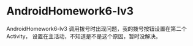 # AndroidHomework6-lv3
AndroidHomework6-lv3
调用拨号时出现问题，我的拨号按钮设置在第二个Activity，
<intent-filter>
     <action android:name="android.intent.action.DIAL"/>
     <category android:name="android.intent.category.DEFAULT"/>
     <data android:scheme="tel"/>
</intent-filter>
设置在主活动，不知道是不是这个原因，暂时没解决。
